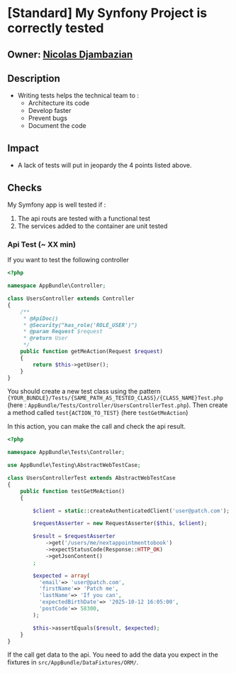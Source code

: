 # [Standard] My Synfony Project is correctly tested

## Owner: [Nicolas Djambazian](https://github.com/nhacsam)

## Description

- Writing tests helps the technical team to :
  - Architecture its code
  - Develop faster
  - Prevent bugs
  - Document the code

## Impact

- A lack of tests will put in jeopardy the 4 points listed above.

## Checks

My Symfony app is well tested if :

  1. The api routs are tested with a functional test
  2. The services added to the container are unit tested 


### Api Test (~ XX min)

If you want to test the following controller

```php
<?php

namespace AppBundle\Controller;

class UsersController extends Controller
{
    /**
     * @ApiDoc()
     * @Security("has_role('ROLE_USER')")
     * @param Request $request
     * @return User
     */
    public function getMeAction(Request $request)
    {
        return $this->getUser();
    }
}
```

You should create a new test class using the pattern `{YOUR_BUNDLE}/Tests/{SAME_PATH_AS_TESTED_CLASS}/{CLASS_NAME}Test.php` (here :  `AppBundle/Tests/Controller/UsersControllerTest.php`).
Then create a method called `test{ACTION_TO_TEST}` (here `testGetMeAction`)

In this action, you can make the call and check the api result.

```php
<?php

namespace AppBundle\Tests\Controller;

use AppBundle\Testing\AbstractWebTestCase;

class UsersControllerTest extends AbstractWebTestCase
{
    public function testGetMeAction()
    {

        $client = static::createAuthenticatedClient('user@patch.com');

        $requestAsserter = new RequestAsserter($this, $client);

        $result = $requestAsserter
            ->get('/users/me/nextappointmenttobook')
            ->expectStatusCode(Response::HTTP_OK)
            ->getJsonContent()
        ;

        $expected = array(
          'email'=> 'user@patch.com',
          'firstName'=> 'Patch me',
          'lastName'=> 'If you can',
          'expectedBirthDate'=> '2025-10-12 16:05:00',
          'postCode'=> 58300,
        );

        $this->assertEquals($result, $expected);
    }
}
```


If the call get data to the api. You need to add the data you expect in the fixtures in `src/AppBundle/DataFixtures/ORM/`.




